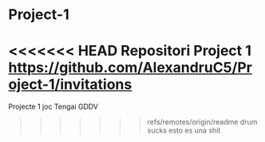 # Project-1
<<<<<<< HEAD
Repositori Project 1
https://github.com/AlexandruC5/Project-1/invitations
=======
Projecte 1 joc Tengai GDDV
>>>>>>> refs/remotes/origin/readme
drum  sucks
esto es una shit